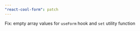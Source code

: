 ```yaml
---
"react-cool-form": patch
---
```


Fix: empty array values for `useForm` hook and `set` utility function
